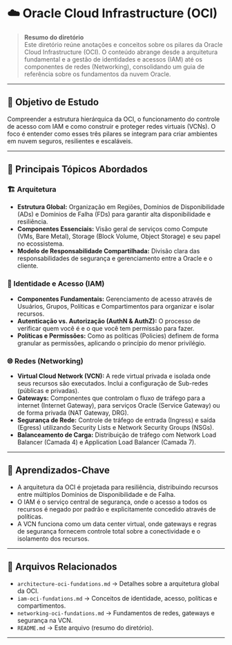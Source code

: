 # ☁️ Oracle Cloud Infrastructure (OCI)

> **Resumo do diretório**  
> Este diretório reúne anotações e conceitos sobre os pilares da Oracle Cloud Infrastructure (OCI). O conteúdo abrange desde a arquitetura fundamental e a gestão de identidades e acessos (IAM) até os componentes de redes (Networking), consolidando um guia de referência sobre os fundamentos da nuvem Oracle.

---

## 🎯 **Objetivo de Estudo**
Compreender a estrutura hierárquica da OCI, o funcionamento do controle de acesso com IAM e como construir e proteger redes virtuais (VCNs). O foco é entender como esses três pilares se integram para criar ambientes em nuvem seguros, resilientes e escaláveis.

---

## 🧩 **Principais Tópicos Abordados**

### 🏗️ Arquitetura
- **Estrutura Global:** Organização em Regiões, Domínios de Disponibilidade (ADs) e Domínios de Falha (FDs) para garantir alta disponibilidade e resiliência.
- **Componentes Essenciais:** Visão geral de serviços como Compute (VMs, Bare Metal), Storage (Block Volume, Object Storage) e seu papel no ecossistema.
- **Modelo de Responsabilidade Compartilhada:** Divisão clara das responsabilidades de segurança e gerenciamento entre a Oracle e o cliente.

### 🔐 Identidade e Acesso (IAM)
- **Componentes Fundamentais:** Gerenciamento de acesso através de Usuários, Grupos, Políticas e Compartimentos para organizar e isolar recursos.
- **Autenticação vs. Autorização (AuthN & AuthZ):** O processo de verificar quem você é e o que você tem permissão para fazer.
- **Políticas e Permissões:** Como as políticas (Policies) definem de forma granular as permissões, aplicando o princípio do menor privilégio.

### 🌐 Redes (Networking)
- **Virtual Cloud Network (VCN):** A rede virtual privada e isolada onde seus recursos são executados. Inclui a configuração de Sub-redes (públicas e privadas).
- **Gateways:** Componentes que controlam o fluxo de tráfego para a internet (Internet Gateway), para serviços Oracle (Service Gateway) ou de forma privada (NAT Gateway, DRG).
- **Segurança de Rede:** Controle de tráfego de entrada (Ingress) e saída (Egress) utilizando Security Lists e Network Security Groups (NSGs).
- **Balanceamento de Carga:** Distribuição de tráfego com Network Load Balancer (Camada 4) e Application Load Balancer (Camada 7).

---

## 🧠 **Aprendizados-Chave**
- A arquitetura da OCI é projetada para resiliência, distribuindo recursos entre múltiplos Domínios de Disponibilidade e de Falha.
- O IAM é o serviço central de segurança, onde o acesso a todos os recursos é negado por padrão e explicitamente concedido através de políticas.
- A VCN funciona como um data center virtual, onde gateways e regras de segurança fornecem controle total sobre a conectividade e o isolamento dos recursos.

---

## 📁 **Arquivos Relacionados**
- `architecture-oci-fundations.md` → Detalhes sobre a arquitetura global da OCI.
- `iam-oci-fundations.md` → Conceitos de identidade, acesso, políticas e compartimentos.
- `networking-oci-fundations.md` → Fundamentos de redes, gateways e segurança na VCN.
- `README.md` → Este arquivo (resumo do diretório).

---